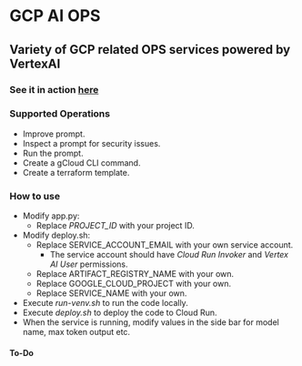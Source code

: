 # GCP AI OPS

## Variety of GCP related OPS services powered by VertexAI

### See it in action [here](https://gcpaiops.cloud/)

### Supported Operations
* Improve prompt.
* Inspect a prompt for security issues.
* Run the prompt.
* Create a gCloud CLI command.
* Create a terraform template.

### How to use
* Modify app.py:
  * Replace _PROJECT_ID_ with your project ID. 
* Modify deploy.sh:
    * Replace SERVICE_ACCOUNT_EMAIL with your own service account. 
      * The service account should have _Cloud Run Invoker_ and _Vertex AI User_ permissions.
    * Replace ARTIFACT_REGISTRY_NAME with your own.
    * Replace GOOGLE_CLOUD_PROJECT with your own.
    * Replace SERVICE_NAME with your own.
* Execute _run-venv.sh_ to run the code locally.
* Execute _deploy.sh_ to deploy the code to Cloud Run.
* When the service is running, modify values in the side bar for model name, max token output etc.

#### To-Do
